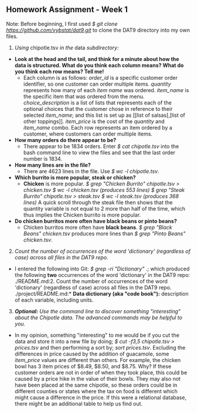 ## Homework Assignment - Week 1

Note: Before beginning, I first used _$ git clone https://github.com/vybstat/dat9.git_ to clone the DAT9 directory into my own files.

1. _Using_ chipotle.tsv _in the_ data _subdirectory:_
  * __Look at the head and the tail, and think for a minute about how the data is structured. What do you think each column means? What do you think each row means? Tell me!__       
    * Each column is as follows: _order_id_ is a specific customer order identifier, so one customer can order multiple items.
_quantity_ represents how many of each _item name_ was ordered. _item_name_ is the specific
item that was ordered from the menu. _choice_description_ is a list of lists that represents each of the optional 
choices that the customer chose in reference to their selected _item_name_; and this list is set up
as [[list of salsas],[list of other toppings]]. _item_price_ is 
the cost of the _quantity_ and _item_name_ combo. Each row represents an item ordered by a customer, where 
customers can order multiple items.    
  * __How many orders do there appear to be?__
    * There appear to be 1834 orders. Enter _$ cat chipotle.tsv_ into the bash command line to view the files and see that the last order number is 1834.
  * __How many lines are in the file?__
    * There are 4623 lines in the file. Use _$ wc -l chipotle.tsv_.
  * __Which burrito is more popular, steak or chicken?__
    * __Chicken__ is more popular. _$ grep "Chicken Burrito" chipotle.tsv > chicken.tsv $ wc -l chicken.tsv (produces 553 lines) $ grep "Steak Burrito" chipotle.tsv > steak.tsv $ wc -l steak.tsv (produces 368 lines)_ A quick scroll through the steak file then shows that the quantity variable is not equal to 2 more than half of the time, which thus implies the Chicken burrito is more popular.
  * __Do chicken burritos more often have black beans or pinto beans?__
    * Chicken burritos more often have __black beans__. _$ grep "Black Beans" chicken.tsv_ produces more lines than _$ grep "Pinto Beans" chicken.tsv_.

2. _Count the number of occurrences of the word 'dictionary' (regardless of case) across all files in the DAT9 repo._
  * I entered the following into Git:
_$ grep -ri "Dictionary" ._; which produced the following __two__ occurrences of the word 'dictionary' in the DAT9 repo:
./README.md:2. Count the number of occurrences of the word 'dictionary' (regardless of case) across all files in the DAT9 repo.
./project/README.md:* **Data dictionary (aka "code book"):** description of each variable, including units.

3. ___Optional:__ Use the command line to discover something "interesting" about the Chipotle data. The advanced
commands may be helpful to you._
  * In my opinion, something "interesting" to me would be if you cut the data and store it into a new file by
doing; _$ cut -f3,5 chipotle.tsv > prices.tsv_ and then performing a sort by; _sort prices.tsv_. Excluding the 
differences in price caused by the addition of guacamole, some _item_price_ values are different than others. 
For example, the chicken bowl has 3 item prices of $8.49, $8.50, and $8.75. Why? If these customer orders are not
in order of when they took place, this could be caused by a price hike in the value of their bowls. They may also
not have been placed at the same chipotle, so these orders could be in different counties or states where the tax on food
is different which might cause a difference in the price. If this were a relational database, there might be an 
additional table to help us find out.
